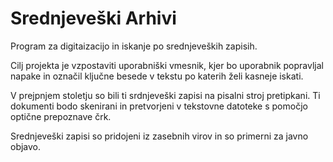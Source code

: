# Srednjeveški Arhivi

Program za digitaizacijo in iskanje po srednjeveških zapisih.

Cilj projekta je vzpostaviti uporabniški vmesnik, kjer bo uporabnik popravljal napake in označil ključne besede v tekstu po katerih želi kasneje iskati.

V prejpnjem stoletju so bili ti srdnjeveški zapisi na pisalni stroj pretipkani. Ti dokumenti bodo skenirani in pretvorjeni v tekstovne datoteke s pomočjo optične prepoznave črk.

Srednjeveški zapisi so pridojeni iz zasebnih virov in so primerni za javno objavo.
